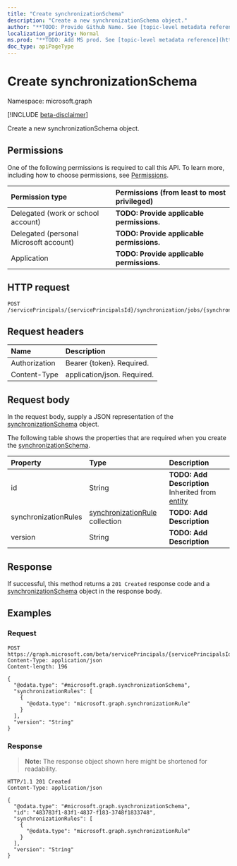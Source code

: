 ```yaml
---
title: "Create synchronizationSchema"
description: "Create a new synchronizationSchema object."
author: "**TODO: Provide Github Name. See [topic-level metadata reference](https://msgo.azurewebsites.net/add/document/guidelines/metadata.html#topic-level-metadata)**"
localization_priority: Normal
ms.prod: "**TODO: Add MS prod. See [topic-level metadata reference](https://msgo.azurewebsites.net/add/document/guidelines/metadata.html#topic-level-metadata)**"
doc_type: apiPageType
---
```


# Create synchronizationSchema
Namespace: microsoft.graph

[!INCLUDE [beta-disclaimer](../../includes/beta-disclaimer.md)]

Create a new synchronizationSchema object.

## Permissions
One of the following permissions is required to call this API. To learn more, including how to choose permissions, see [Permissions](/graph/permissions-reference).

|Permission type|Permissions (from least to most privileged)|
|:---|:---|
|Delegated (work or school account)|**TODO: Provide applicable permissions.**|
|Delegated (personal Microsoft account)|**TODO: Provide applicable permissions.**|
|Application|**TODO: Provide applicable permissions.**|

## HTTP request

<!-- {
  "blockType": "ignored"
}
-->
``` http
POST /servicePrincipals/{servicePrincipalsId}/synchronization/jobs/{synchronizationJobId}/schema
```

## Request headers
|Name|Description|
|:---|:---|
|Authorization|Bearer {token}. Required.|
|Content-Type|application/json. Required.|

## Request body
In the request body, supply a JSON representation of the [synchronizationSchema](../resources/synchronizationschema.md) object.

The following table shows the properties that are required when you create the [synchronizationSchema](../resources/synchronizationschema.md).

|Property|Type|Description|
|:---|:---|:---|
|id|String|**TODO: Add Description** Inherited from [entity](../resources/entity.md)|
|synchronizationRules|[synchronizationRule](../resources/synchronizationrule.md) collection|**TODO: Add Description**|
|version|String|**TODO: Add Description**|



## Response

If successful, this method returns a `201 Created` response code and a [synchronizationSchema](../resources/synchronizationschema.md) object in the response body.

## Examples

### Request
<!-- {
  "blockType": "request",
  "name": "create_synchronizationschema_from_"
}
-->
``` http
POST https://graph.microsoft.com/beta/servicePrincipals/{servicePrincipalsId}/synchronization/jobs/{synchronizationJobId}/schema
Content-Type: application/json
Content-length: 196

{
  "@odata.type": "#microsoft.graph.synchronizationSchema",
  "synchronizationRules": [
    {
      "@odata.type": "microsoft.graph.synchronizationRule"
    }
  ],
  "version": "String"
}
```


### Response
>**Note:** The response object shown here might be shortened for readability.
<!-- {
  "blockType": "response",
  "truncated": true,
  "@odata.type": "microsoft.graph.synchronizationSchema"
}
-->
``` http
HTTP/1.1 201 Created
Content-Type: application/json

{
  "@odata.type": "#microsoft.graph.synchronizationSchema",
  "id": "483783f1-83f1-4837-f183-3748f1833748",
  "synchronizationRules": [
    {
      "@odata.type": "microsoft.graph.synchronizationRule"
    }
  ],
  "version": "String"
}
```

